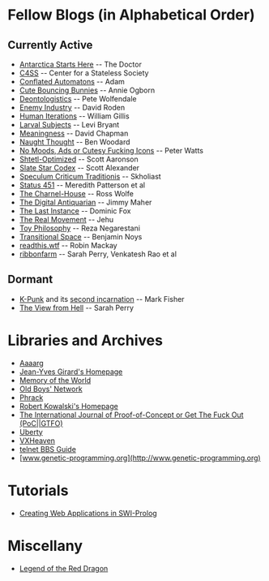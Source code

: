 # Fellow Blogs (in Alphabetical Order)

## Currently Active

* [Antarctica Starts Here](https://drwho.virtadpt.net/) -- The Doctor
* [C4SS](https://c4ss.org) -- Center for a Stateless Society
* [Conflated Automatons](https://conflatedautomatons.wordpress.com/) -- Adam
* [Cute Bouncing Bunnies](https://cutebouncingbunnies.wordpress.com/) -- Annie Ogborn
* [Deontologistics](https://deontologistics.wordpress.com/) -- Pete Wolfendale
* [Enemy Industry](https://enemyindustry.wordpress.com) -- David Roden
* [Human Iterations](http://humaniterations.net) -- William Gillis
* [Larval Subjects](https://larvalsubjects.wordpress.com/) -- Levi Bryant
* [Meaningness](https://meaningness.com) -- David Chapman
* [Naught Thought](https://naughtthought.wordpress.com/) -- Ben Woodard
* [No Moods, Ads or Cutesy Fucking Icons](https://www.rifters.com/crawl/)
  -- Peter Watts
* [Shtetl-Optimized](https://www.scottaaronson.com/blog) -- Scott Aaronson
* [Slate Star Codex](https://slatestarcodex.com) -- Scott Alexander
* [Speculum Criticum Traditionis](https://speculumcriticum.blogspot.com/) -- Skholiast
* [Status 451](https://status451.com) -- Meredith Patterson et al
* [The Charnel-House](https://thecharnelhouse.org/) -- Ross Wolfe
* [The Digital Antiquarian](https://www.filfre.net/) -- Jimmy Maher
* [The Last Instance](https://thelastinstance.com) -- Dominic Fox
* [The Real Movement](https://therealmovement.wordpress.com/) -- Jehu
* [Toy Philosophy](https://toyphilosophy.com/) -- Reza Negarestani
* [Transitional Space](https://transitionalspace1.blogspot.com) -- Benjamin Noys
* [readthis.wtf](http://readthis.wtf/) -- Robin Mackay
* [ribbonfarm](https://www.ribbonfarm.com/) -- Sarah Perry, Venkatesh Rao et al

## Dormant

* [K-Punk](http://k-punk.abstractdynamics.org/) and
  its [second incarnation](http://k-punk.org) -- Mark Fisher
* [The View from Hell](https://theviewfromhellyes.wordpress.com/) -- Sarah Perry

# Libraries and Archives

* [Aaaarg](http://aaaarg.fail/)
* [Jean-Yves Girard's Homepage](http://girard.perso.math.cnrs.fr/Accueil.html)
* [Memory of the World](https://library.memoryoftheworld.org)
* [Old Boys' Network](https://www.obn.org/inhalt_index.html)
* [Phrack](http://www.phrack.org/)
* [Robert Kowalski's Homepage](https://www.doc.ic.ac.uk/~rak/)
* [The International Journal of Proof-of-Concept or Get The Fuck Out (PoC||GTFO)](https://www.alchemistowl.org/pocorgtfo/)
* [Uberty](http://uberty.org/)
* [VXHeaven](http://83.133.184.251/virensimulation.org/index.html)
* [telnet BBS Guide](https://www.telnetbbsguide.com/)
* [www.genetic-programming.org](http://www.genetic-programming.org)

# Tutorials

* [Creating Web Applications in SWI-Prolog](http://www.pathwayslms.com/swipltuts/html/index.html)

# Miscellany

* [Legend of the Red Dragon](/static/lord.html)

